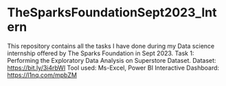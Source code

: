 # TheSparksFoundationSept2023_Intern
This repository contains all the tasks I have done during my Data science internship offered by The Sparks Foundation in Sept 2023.
Task 1:
Performing the Exploratory Data Analysis on Superstore Dataset. 
Dataset: https://bit.ly/3i4rbWl
Tool used: Ms-Excel, Power BI
Interactive Dashboard: https://l1nq.com/mpbZM


